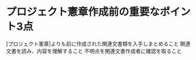 # プロジェクト憲章作成前の重要なポイント3点
 [プロジェクト憲章]よりも前に作成された関連文書類を入手しまとめること
 関連文書を読み、内容を理解すること
 不明点を関連文書作成者に確認を取ること
